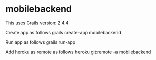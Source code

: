 mobilebackend
=============

This uses Grails version: 2.4.4

Create app as follows
grails create-app mobilebackend

Run app as follows
grails run-app

Add heroku as remote as follows
heroku git:remote -a mobilebackend
